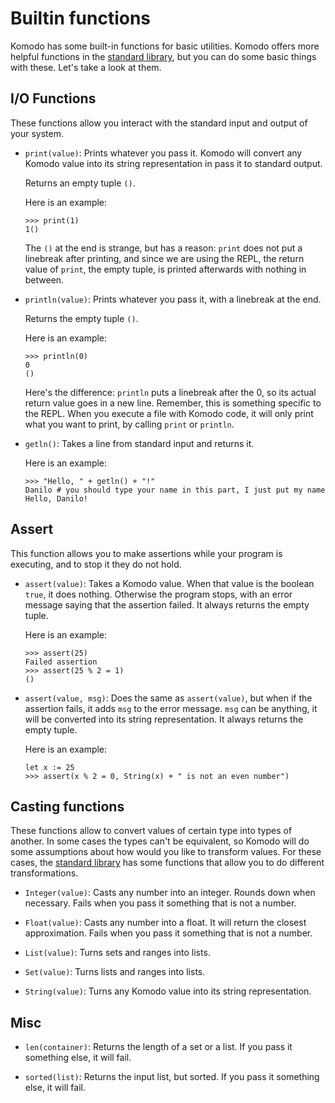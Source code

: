 # Builtin functions

Komodo has some built-in functions for basic utilities. Komodo offers more helpful functions in the [standard library](./the_standard_library.md), but you can do some basic things with these. Let's take a look at them.

## I/O Functions

These functions allow you interact with the standard input and output of your system.

- `print(value)`: Prints whatever you pass it. Komodo will convert any Komodo value into its string representation in pass it to standard output.
  
  Returns an empty tuple `()`.

  Here is an example:

  ```
  >>> print(1)
  1()
  ```
  
  The `()` at the end is strange, but has a reason: `print` does not put a linebreak after printing, and since we are using the REPL, the return value of `print`, the empty tuple, is printed afterwards with nothing in between.

- `println(value)`: Prints whatever you pass it, with a linebreak at the end.

  Returns the empty tuple `()`.

  Here is an example:

  ```
  >>> println(0)
  0
  ()
  ```

  Here's the difference: `println` puts a linebreak after the 0, so its actual return value goes in a new line. Remember, this is something specific to the REPL. When you execute a file with Komodo code, it will only print what you want to print, by calling `print` or `println`.

- `getln()`: Takes a line from standard input and returns it.

  Here is an example:

  ```
  >>> "Hello, " + getln() + "!"
  Danilo # you should type your name in this part, I just put my name
  Hello, Danilo!
  ```

## Assert

This function allows you to make assertions while your program is executing, and to stop it they do not hold.

- `assert(value)`: Takes a Komodo value. When that value is the boolean `true`, it does nothing. Otherwise the program stops, with an error message saying that the assertion failed. It always returns the empty tuple.

  Here is an example:
  ```
  >>> assert(25)
  Failed assertion
  >>> assert(25 % 2 = 1)
  ()
  ```

- `assert(value, msg)`: Does the same as `assert(value)`, but when if the assertion fails, it adds `msg` to the error message. `msg` can be anything, it will be converted into its string representation. It always returns the empty tuple.

  Here is an example:
  ```
  let x := 25
  >>> assert(x % 2 = 0, String(x) + " is not an even number")
  ```

## Casting functions

These functions allow to convert values of certain type into types of another. In some cases the types can't be equivalent, so Komodo will do some assumptions about how would you like to transform values. For these cases, the [standard library](./the_standard_library.md) has some functions that allow you to do different transformations.

- `Integer(value)`: Casts any number into an integer. Rounds down when necessary. Fails when you pass it something that is not a number.

- `Float(value)`: Casts any number into a float. It will return the closest approximation. Fails when you pass it something that is not a number.

- `List(value)`: Turns sets and ranges into lists.

- `Set(value)`: Turns lists and ranges into lists.

- `String(value)`: Turns any Komodo value into its string representation.

## Misc

- `len(container)`: Returns the length of a set or a list. If you pass it something else, it will fail.

- `sorted(list)`: Returns the input list, but sorted. If you pass it something else, it will fail.

